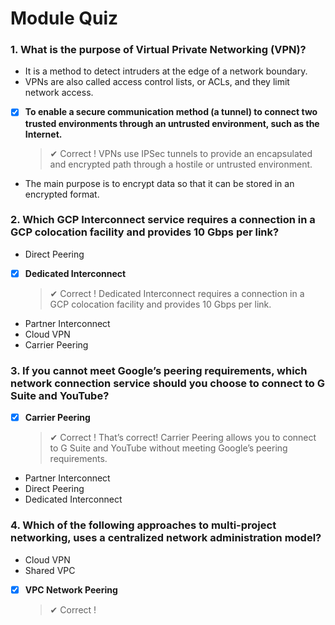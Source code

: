 # Module Quiz

### 1. What is the purpose of Virtual Private Networking (VPN)?

- It is a method to detect intruders at the edge of a network boundary.
- VPNs are also called access control lists, or ACLs, and they limit
  network access.
- [x] **To enable a secure communication method (a tunnel) to connect two
      trusted environments through an untrusted environment, such as the Internet.**
  > ✔ Correct !
  > VPNs use IPSec tunnels to provide an encapsulated and encrypted path through a hostile or untrusted environment.
- The main purpose is to encrypt data so that it can be stored in an
  encrypted format.

### 2. Which GCP Interconnect service requires a connection in a GCP colocation facility and provides 10 Gbps per link?

- Direct Peering
- [x] **Dedicated Interconnect**
  > ✔ Correct !
  > Dedicated Interconnect requires a connection in a GCP colocation facility and provides 10 Gbps per link.
- Partner Interconnect
- Cloud VPN
- Carrier Peering

### 3. If you cannot meet Google’s peering requirements, which network connection service should you choose to connect to G Suite and YouTube?

- [x] **Carrier Peering**
  > ✔ Correct !
  > That’s correct! Carrier Peering allows you to connect to G Suite and YouTube without meeting Google’s peering requirements.
- Partner Interconnect
- Direct Peering
- Dedicated Interconnect

### 4. Which of the following approaches to multi-project networking, uses a centralized network administration model?

- Cloud VPN
- Shared VPC
- [x] **VPC Network Peering**
  > ✔ Correct !
